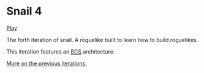 # Snail 4

[Play](https://luetkemj.github.io/snail4/)

The forth iteration of snail. A roguelike built to learn how to build roguelikes.

This iteration features an [ECS](http://vasir.net/blog/game-development/how-to-build-entity-component-system-in-javascript) architecture.

[More on the previous iterations.](https://luetkemj.github.io/191117/yala)
